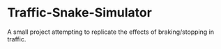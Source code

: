 # Traffic-Snake-Simulator
A small project attempting to replicate the effects of braking/stopping in traffic.

